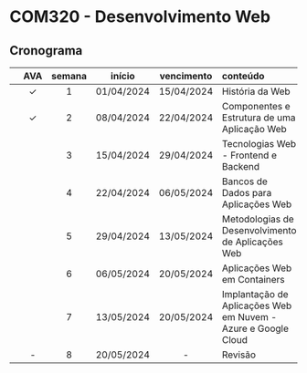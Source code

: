 # COM320 - Desenvolvimento Web

## Cronograma

|   | AVA | semana | início | vencimento | conteúdo |
|:---:|:---:|:---:|:---:|:---:|:---|
|  | &check; | 1 | 01/04/2024 | 15/04/2024 | História da Web |
|  | &check; | 2 | 08/04/2024 | 22/04/2024 | Componentes e Estrutura de uma Aplicação Web |
|  |  | 3 | 15/04/2024 | 29/04/2024 | Tecnologias Web - Frontend e Backend |
|  |  | 4 | 22/04/2024 | 06/05/2024 | Bancos de Dados para Aplicações Web |
|  |  | 5 | 29/04/2024 | 13/05/2024 | Metodologias de Desenvolvimento de Aplicações Web |
|  |  | 6 | 06/05/2024 | 20/05/2024 | Aplicações Web em Containers |
|  |  | 7 | 13/05/2024 | 20/05/2024 | Implantação de Aplicações Web em Nuvem - Azure e Google Cloud |
|  | - | 8 | 20/05/2024 | - | Revisão |